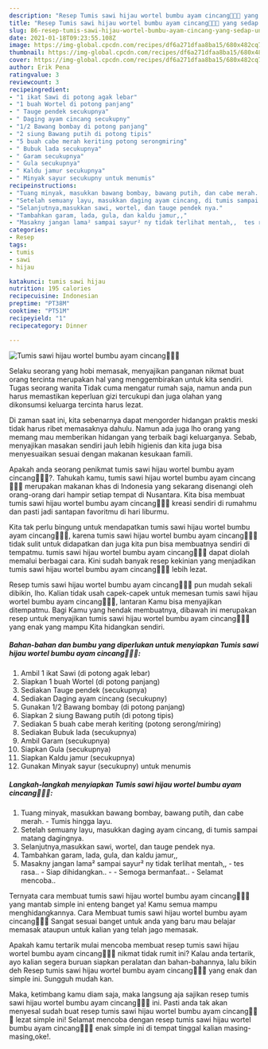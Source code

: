 ```yaml
---
description: "Resep Tumis sawi hijau wortel bumbu ayam cincang🥬🥕🍗 yang sedap Untuk Jualan"
title: "Resep Tumis sawi hijau wortel bumbu ayam cincang🥬🥕🍗 yang sedap Untuk Jualan"
slug: 86-resep-tumis-sawi-hijau-wortel-bumbu-ayam-cincang-yang-sedap-untuk-jualan
date: 2021-01-18T09:23:55.108Z
image: https://img-global.cpcdn.com/recipes/df6a271dfaa8ba15/680x482cq70/tumis-sawi-hijau-wortel-bumbu-ayam-cincang🥬🥕🍗-foto-resep-utama.jpg
thumbnail: https://img-global.cpcdn.com/recipes/df6a271dfaa8ba15/680x482cq70/tumis-sawi-hijau-wortel-bumbu-ayam-cincang🥬🥕🍗-foto-resep-utama.jpg
cover: https://img-global.cpcdn.com/recipes/df6a271dfaa8ba15/680x482cq70/tumis-sawi-hijau-wortel-bumbu-ayam-cincang🥬🥕🍗-foto-resep-utama.jpg
author: Erik Pena
ratingvalue: 3
reviewcount: 3
recipeingredient:
- "1 ikat Sawi di potong agak lebar"
- "1 buah Wortel di potong panjang"
- " Tauge pendek secukupnya"
- " Daging ayam cincang secukupny"
- "1/2 Bawang bombay di potong panjang"
- "2 siung Bawang putih di potong tipis"
- "5 buah cabe merah keriting potong serongmiring"
- " Bubuk lada secukupnya"
- " Garam secukupnya"
- " Gula secukupnya"
- " Kaldu jamur secukupnya"
- " Minyak sayur secukupny untuk menumis"
recipeinstructions:
- "Tuang minyak, masukkan bawang bombay, bawang putih, dan cabe merah. Tumis hingga layu."
- "Setelah semuany layu, masukkan daging ayam cincang, di tumis sampai matang dagingnya."
- "Selanjutnya,masukkan sawi, wortel, dan tauge pendek nya."
- "Tambahkan garam, lada, gula, dan kaldu jamur,,"
- "Masakny jangan lama² sampai sayur² ny tidak terlihat mentah,,  tes rasa..  Siap dihidangkan..   Semoga bermanfaat.. Selamat mencoba.."
categories:
- Resep
tags:
- tumis
- sawi
- hijau

katakunci: tumis sawi hijau 
nutrition: 195 calories
recipecuisine: Indonesian
preptime: "PT38M"
cooktime: "PT51M"
recipeyield: "1"
recipecategory: Dinner

---
```



![Tumis sawi hijau wortel bumbu ayam cincang🥬🥕🍗](https://img-global.cpcdn.com/recipes/df6a271dfaa8ba15/680x482cq70/tumis-sawi-hijau-wortel-bumbu-ayam-cincang🥬🥕🍗-foto-resep-utama.jpg)

Selaku seorang yang hobi memasak, menyajikan panganan nikmat buat orang tercinta merupakan hal yang menggembirakan untuk kita sendiri. Tugas seorang  wanita Tidak cuma mengatur rumah saja, namun anda pun harus memastikan keperluan gizi tercukupi dan juga olahan yang dikonsumsi keluarga tercinta harus lezat.

Di zaman  saat ini, kita sebenarnya dapat mengorder hidangan praktis meski tidak harus ribet memasaknya dahulu. Namun ada juga lho orang yang memang mau memberikan hidangan yang terbaik bagi keluarganya. Sebab, menyajikan masakan sendiri jauh lebih higienis dan kita juga bisa menyesuaikan sesuai dengan makanan kesukaan famili. 



Apakah anda seorang penikmat tumis sawi hijau wortel bumbu ayam cincang🥬🥕🍗?. Tahukah kamu, tumis sawi hijau wortel bumbu ayam cincang🥬🥕🍗 merupakan makanan khas di Indonesia yang sekarang disenangi oleh orang-orang dari hampir setiap tempat di Nusantara. Kita bisa membuat tumis sawi hijau wortel bumbu ayam cincang🥬🥕🍗 kreasi sendiri di rumahmu dan pasti jadi santapan favoritmu di hari liburmu.

Kita tak perlu bingung untuk mendapatkan tumis sawi hijau wortel bumbu ayam cincang🥬🥕🍗, karena tumis sawi hijau wortel bumbu ayam cincang🥬🥕🍗 tidak sulit untuk didapatkan dan juga kita pun bisa membuatnya sendiri di tempatmu. tumis sawi hijau wortel bumbu ayam cincang🥬🥕🍗 dapat diolah memalui berbagai cara. Kini sudah banyak resep kekinian yang menjadikan tumis sawi hijau wortel bumbu ayam cincang🥬🥕🍗 lebih lezat.

Resep tumis sawi hijau wortel bumbu ayam cincang🥬🥕🍗 pun mudah sekali dibikin, lho. Kalian tidak usah capek-capek untuk memesan tumis sawi hijau wortel bumbu ayam cincang🥬🥕🍗, lantaran Kamu bisa menyajikan ditempatmu. Bagi Kamu yang hendak membuatnya, dibawah ini merupakan resep untuk menyajikan tumis sawi hijau wortel bumbu ayam cincang🥬🥕🍗 yang enak yang mampu Kita hidangkan sendiri.

<!--inarticleads1-->

##### Bahan-bahan dan bumbu yang diperlukan untuk menyiapkan Tumis sawi hijau wortel bumbu ayam cincang🥬🥕🍗:

1. Ambil 1 ikat Sawi (di potong agak lebar)
1. Siapkan 1 buah Wortel (di potong panjang)
1. Sediakan  Tauge pendek (secukupnya)
1. Sediakan  Daging ayam cincang (secukupny)
1. Gunakan 1/2 Bawang bombay (di potong panjang)
1. Siapkan 2 siung Bawang putih (di potong tipis)
1. Sediakan 5 buah cabe merah keriting (potong serong/miring)
1. Sediakan  Bubuk lada (secukupnya)
1. Ambil  Garam (secukupnya)
1. Siapkan  Gula (secukupnya)
1. Siapkan  Kaldu jamur (secukupnya)
1. Gunakan  Minyak sayur (secukupny) untuk menumis




<!--inarticleads2-->

##### Langkah-langkah menyiapkan Tumis sawi hijau wortel bumbu ayam cincang🥬🥕🍗:

1. Tuang minyak, masukkan bawang bombay, bawang putih, dan cabe merah. - Tumis hingga layu.
1. Setelah semuany layu, masukkan daging ayam cincang, di tumis sampai matang dagingnya.
1. Selanjutnya,masukkan sawi, wortel, dan tauge pendek nya.
1. Tambahkan garam, lada, gula, dan kaldu jamur,,
1. Masakny jangan lama² sampai sayur² ny tidak terlihat mentah,, -  tes rasa..  - Siap dihidangkan..  -  - Semoga bermanfaat.. - Selamat mencoba..




Ternyata cara membuat tumis sawi hijau wortel bumbu ayam cincang🥬🥕🍗 yang mantab simple ini enteng banget ya! Kamu semua mampu menghidangkannya. Cara Membuat tumis sawi hijau wortel bumbu ayam cincang🥬🥕🍗 Sangat sesuai banget untuk anda yang baru mau belajar memasak ataupun untuk kalian yang telah jago memasak.

Apakah kamu tertarik mulai mencoba membuat resep tumis sawi hijau wortel bumbu ayam cincang🥬🥕🍗 nikmat tidak rumit ini? Kalau anda tertarik, ayo kalian segera buruan siapkan peralatan dan bahan-bahannya, lalu bikin deh Resep tumis sawi hijau wortel bumbu ayam cincang🥬🥕🍗 yang enak dan simple ini. Sungguh mudah kan. 

Maka, ketimbang kamu diam saja, maka langsung aja sajikan resep tumis sawi hijau wortel bumbu ayam cincang🥬🥕🍗 ini. Pasti anda tak akan menyesal sudah buat resep tumis sawi hijau wortel bumbu ayam cincang🥬🥕🍗 lezat simple ini! Selamat mencoba dengan resep tumis sawi hijau wortel bumbu ayam cincang🥬🥕🍗 enak simple ini di tempat tinggal kalian masing-masing,oke!.

